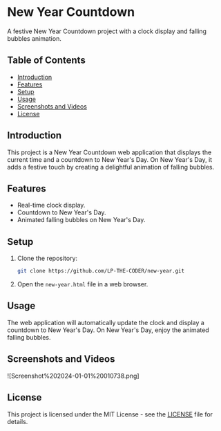 # New Year Countdown

A festive New Year Countdown project with a clock display and falling bubbles animation.

## Table of Contents
- [Introduction](#introduction)
- [Features](#features)
- [Setup](#setup)
- [Usage](#usage)
- [Screenshots and Videos](#screenshots-and-videos)
- [License](#license)

## Introduction

This project is a New Year Countdown web application that displays the current time and a countdown to New Year's Day. On New Year's Day, it adds a festive touch by creating a delightful animation of falling bubbles.

## Features

- Real-time clock display.
- Countdown to New Year's Day.
- Animated falling bubbles on New Year's Day.

## Setup

1. Clone the repository:

    ```bash
    git clone https://github.com/LP-THE-CODER/new-year.git
    ```

2. Open the `new-year.html` file in a web browser.

## Usage

The web application will automatically update the clock and display a countdown to New Year's Day. On New Year's Day, enjoy the animated falling bubbles.



## Screenshots and Videos

![Screenshot%202024-01-01%20010738.png]








## License

This project is licensed under the MIT License - see the [LICENSE](LICENSE) file for details.
